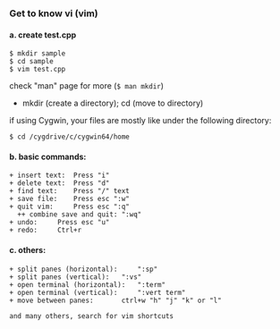 ### Get to know vi (vim)

#### a. create test.cpp

```
$ mkdir sample	
$ cd sample
$ vim test.cpp
```

check "man" page for more (```$ man mkdir```)

- mkdir (create a directory); cd (move to directory)

if using Cygwin, your files are mostly like under the following directory:

```
$ cd /cygdrive/c/cygwin64/home
```

#### b. basic commands:

```
+ insert text: 	Press "i"
+ delete text: 	Press "d"
+ find text:	Press "/" text
+ save file: 	Press esc ":w"
+ quit vim: 	Press esc ":q"
  ++ combine save and quit: ":wq"
+ undo: 	Press esc "u"
+ redo: 	Ctrl+r

```

####  c. others:

```
+ split panes (horizontal): 	":sp"
+ split panes (vertical): 	":vs"
+ open terminal (horizontal):	":term"
+ open terminal (vertical): 	":vert term"
+ move between panes:		ctrl+w "h" "j" "k" or "l"

and many others, search for vim shortcuts
```

